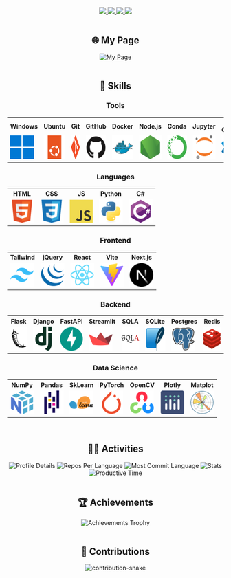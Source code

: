 <!-- 0. Counters -->
<div align="center">
  <a href="https://github.com/TakanariShimbo">
    <img height="20" src="https://komarev.com/ghpvc/?username=TakanariShimbo" />
  </a>
  <a href="https://github.com/TakanariShimbo">
    <img height="20" src="https://img.shields.io/github/followers/TakanariShimbo?label=follow&logo=github&style=flat" />
  </a>
  <a href="http://qiita.com/hmkc1220">
    <img height="20" src="https://qiita-badge.apiapi.app/s/hmkc1220/posts.svg" />
  </a>
  <a href="http://qiita.com/hmkc1220">
    <img height="20" src="https://qiita-badge.apiapi.app/s/hmkc1220/contributions.svg" />
  </a>
</div>
</br>

<!-- 1. My Page -->
<h2 align="center">🌐 My Page</h2>
<div align="center">
  <a href="https://takanarishimbo.github.io/">
    <picture>
      <source media="(prefers-color-scheme: dark)" srcset="https://raw.githubusercontent.com/TakanariShimbo/takanarishimbo/main/my-page-dark.png" />
      <source media="(prefers-color-scheme: light)" srcset="https://raw.githubusercontent.com/TakanariShimbo/takanarishimbo/main/my-page-light.png" />
      <img width="600" alt="My Page" />
    </picture>
  </a>
</div>
</br>

<!-- 2. Skills -->
<h2 align="center">🌱 Skills</h2>
<div align="center"> 
  <h3>Tools</h3>
  <table>
    <tr>
      <th>Windows</th>
      <th>Ubuntu</th>
      <th>Git</th>
      <th>GitHub</th>
      <th>Docker</th>
      <th>Node.js</th>
      <th>Conda</th>
      <th>Jupyter</th>
      <th>VS Code</th>
      <th>VS</th>
    </tr>
    <tr>
      <td><img src="https://github.com/devicons/devicon/blob/master/icons/windows11/windows11-original.svg" width="55" height="55"></td>
      <td><img src="https://github.com/devicons/devicon/blob/master/icons/ubuntu/ubuntu-original.svg" width="55" height="55"></td>
      <td><img src="https://github.com/devicons/devicon/blob/master/icons/git/git-original.svg" width="55" height="55"></td>
      <td><img src="https://github.com/devicons/devicon/blob/master/icons/github/github-original.svg" width="55" height="55"></td>
      <td><img src="https://github.com/devicons/devicon/blob/master/icons/docker/docker-original.svg" width="55" height="55"></td>
      <td><img src="https://github.com/devicons/devicon/blob/master/icons/nodejs/nodejs-original.svg" width="55" height="55"></td>
      <td><img src="https://github.com/devicons/devicon/blob/master/icons/anaconda/anaconda-original.svg" width="55" height="55"></td>
      <td><img src="https://github.com/devicons/devicon/blob/master/icons/jupyter/jupyter-original.svg" width="55" height="55"></td>
      <td><img src="https://github.com/devicons/devicon/blob/master/icons/vscode/vscode-original.svg" width="55" height="55"></td>
      <td><img src="https://github.com/devicons/devicon/blob/master/icons/visualstudio/visualstudio-original.svg" width="55" height="55"></td>
    </tr>
  </table>
  
  <h3>Languages</h3>
  <table>
    <tr>
      <th>HTML</th>
      <th>CSS</th>
      <th>JS</th>
      <th>Python</th>
      <th>C#</th>
    </tr>
    <tr>
      <td><img src="https://github.com/devicons/devicon/blob/master/icons/html5/html5-original.svg" width="55" height="55"></td>
      <td><img src="https://github.com/devicons/devicon/blob/master/icons/css3/css3-original.svg" width="55" height="55"></td>
      <td><img src="https://github.com/devicons/devicon/blob/master/icons/javascript/javascript-original.svg" width="55" height="55"></td>
      <td><img src="https://github.com/devicons/devicon/blob/master/icons/python/python-original.svg" width="55" height="55"></td>
      <td><img src="https://github.com/devicons/devicon/blob/master/icons/csharp/csharp-original.svg" width="55" height="55"></td>
    </tr>
  </table>

  <h3>Frontend</h3>
  <table>
    <tr>
      <th>Tailwind</th>
      <th>jQuery</th>
      <th>React</th>
      <th>Vite</th>
      <th>Next.js</th>
    </tr>
    <tr>
      <td><img src="https://github.com/devicons/devicon/blob/master/icons/tailwindcss/tailwindcss-original.svg" width="55" height="55"></td>
      <td><img src="https://github.com/devicons/devicon/blob/master/icons/jquery/jquery-original.svg" width="55" height="55"></td>
      <td><img src="https://github.com/devicons/devicon/blob/master/icons/react/react-original.svg" width="55" height="55"></td>
      <td><img src="https://github.com/devicons/devicon/blob/master/icons/vitejs/vitejs-original.svg" width="55" height="55"></td>
      <td><img src="https://github.com/devicons/devicon/blob/master/icons/nextjs/nextjs-original.svg" width="55" height="55"></td>
    </tr>
  </table>
  
  <h3>Backend</h3>
  <table>
    <tr>
      <th>Flask</th>
      <th>Django</th>
      <th>FastAPI</th>
      <th>Streamlit</th>
      <th>SQLA</th>
      <th>SQLite</th>
      <th>Postgres</th>
      <th>Redis</th>
    </tr>
    <tr>
      <td><img src="https://github.com/devicons/devicon/blob/master/icons/flask/flask-original.svg" width="55" height="55"></td>
      <td><img src="https://github.com/devicons/devicon/blob/master/icons/django/django-plain.svg" width="55" height="55"></td>
      <td><img src="https://github.com/devicons/devicon/blob/master/icons/fastapi/fastapi-original.svg" width="55" height="55"></td>
      <td><img src="https://github.com/devicons/devicon/blob/master/icons/streamlit/streamlit-original.svg" width="55" height="55"></td>
      <td><img src="https://github.com/devicons/devicon/blob/master/icons/sqlalchemy/sqlalchemy-original.svg" width="55" height="55"></td>
      <td><img src="https://github.com/devicons/devicon/blob/master/icons/sqlite/sqlite-original.svg" width="55" height="55"></td>
      <td><img src="https://github.com/devicons/devicon/blob/master/icons/postgresql/postgresql-original.svg" width="55" height="55"></td>
      <td><img src="https://github.com/devicons/devicon/blob/master/icons/redis/redis-original.svg" width="55" height="55"></td>
  </tr>
    </tr>
  </table>

  <h3>Data Science</h3>
  <table>
    <tr>
      <th>NumPy</th>
      <th>Pandas</th>
      <th>SkLearn</th>
      <th>PyTorch</th>
      <th>OpenCV</th>
      <th>Plotly</th>
      <th>Matplot</th>
    </tr>
    <tr>
      <td><img src="https://github.com/devicons/devicon/blob/master/icons/numpy/numpy-original.svg" width="55" height="55"></td>
      <td><img src="https://github.com/devicons/devicon/blob/master/icons/pandas/pandas-original.svg" width="55" height="55"></td>
      <td><img src="https://github.com/devicons/devicon/blob/master/icons/scikitlearn/scikitlearn-original.svg" width="55" height="55"></td>
      <td><img src="https://github.com/devicons/devicon/blob/master/icons/pytorch/pytorch-original.svg" width="55" height="55"></td>
      <td><img src="https://github.com/devicons/devicon/blob/master/icons/opencv/opencv-original.svg" width="55" height="55"></td>
      <td><img src="https://github.com/devicons/devicon/blob/master/icons/plotly/plotly-original.svg" width="55" height="55"></td>
      <td><img src="https://github.com/devicons/devicon/blob/master/icons/matplotlib/matplotlib-original.svg" width="55" height="55"></td>
    </tr>
  </table>
</div>
</br>

<!-- 3. Activities -->
<h2 align="center">🏃‍♀️ Activities</h2>
<div align="center">
  <picture>
    <source media="(prefers-color-scheme: dark)" srcset="http://github-profile-summary-cards.vercel.app/api/cards/profile-details?username=TakanariShimbo&theme=zenburn" />
    <source media="(prefers-color-scheme: light)" srcset="http://github-profile-summary-cards.vercel.app/api/cards/profile-details?username=TakanariShimbo&theme=vue" />
    <img alt="Profile Details" />
  </picture>
  <picture>
    <source media="(prefers-color-scheme: dark)" srcset="http://github-profile-summary-cards.vercel.app/api/cards/repos-per-language?username=TakanariShimbo&theme=zenburn" />
    <source media="(prefers-color-scheme: light)" srcset="http://github-profile-summary-cards.vercel.app/api/cards/repos-per-language?username=TakanariShimbo&theme=vue" />
    <img alt="Repos Per Language" />
  </picture>
  <picture>
    <source media="(prefers-color-scheme: dark)" srcset="http://github-profile-summary-cards.vercel.app/api/cards/most-commit-language?username=TakanariShimbo&theme=zenburn" />
    <source media="(prefers-color-scheme: light)" srcset="http://github-profile-summary-cards.vercel.app/api/cards/most-commit-language?username=TakanariShimbo&theme=vue" />
    <img alt="Most Commit Language" />
  </picture>
  <picture>
    <source media="(prefers-color-scheme: dark)" srcset="http://github-profile-summary-cards.vercel.app/api/cards/stats?username=TakanariShimbo&theme=zenburn" />
    <source media="(prefers-color-scheme: light)" srcset="http://github-profile-summary-cards.vercel.app/api/cards/stats?username=TakanariShimbo&theme=vue" />
    <img alt="Stats" />
  </picture>
  <picture>
    <source media="(prefers-color-scheme: dark)" srcset="http://github-profile-summary-cards.vercel.app/api/cards/productive-time?username=TakanariShimbo&theme=zenburn&utcOffset=9" />
    <source media="(prefers-color-scheme: light)" srcset="http://github-profile-summary-cards.vercel.app/api/cards/productive-time?username=TakanariShimbo&theme=vue&utcOffset=9" />
    <img alt="Productive Time" />
  </picture>
</div>
</br>

<!-- 4. Achievements -->
<h2 align="center">🏆 Achievements</h2>
<div align="center">
  <picture>
    <source media="(prefers-color-scheme: dark)" srcset="https://github-profile-trophy.vercel.app/?username=TakanariShimbo&theme=chalk&column=5&margin-w=15&margin-h=15" />
    <source media="(prefers-color-scheme: light)" srcset="https://github-profile-trophy.vercel.app/?username=TakanariShimbo&theme=flat&column=5&margin-w=15&margin-h=15" />
    <img alt="Achievements Trophy" />
  </picture>
</div>
</br>

<!-- 5. Contributions -->
<h2 align="center">🤝 Contributions</h2>
<div align="center">
  <picture>
    <source media="(prefers-color-scheme: dark)" srcset="https://github.com/TakanariShimbo/takanarishimbo/blob/output/github-contribution-grid-snake-dark.svg" />
    <source media="(prefers-color-scheme: light)" srcset="https://github.com/TakanariShimbo/takanarishimbo/blob/output/github-contribution-grid-snake.svg" />
    <img alt="contribution-snake"/>
  </picture>
  </br>
</div>
</br>
